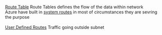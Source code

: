 <ins>Route Table</ins>		Route Tables defines the flow of the data within network			<br/>
Azure have built in <ins>system routes</ins> in most of circumstances they are sevring the purpose <br/>				
<ins>User Defined Routes</ins> Traffic going outside subnet			
